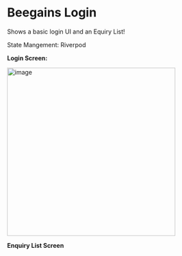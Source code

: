 # Beegains Login
Shows a basic login UI and an Equiry List!

State Mangement: Riverpod

**Login Screen:**

<img width="393" alt="image" src="https://github.com/AbikMathew/beegains_login/assets/97751300/d7af932b-36ef-43ab-8fed-cc204d1b52aa">


**Enquiry List Screen**
